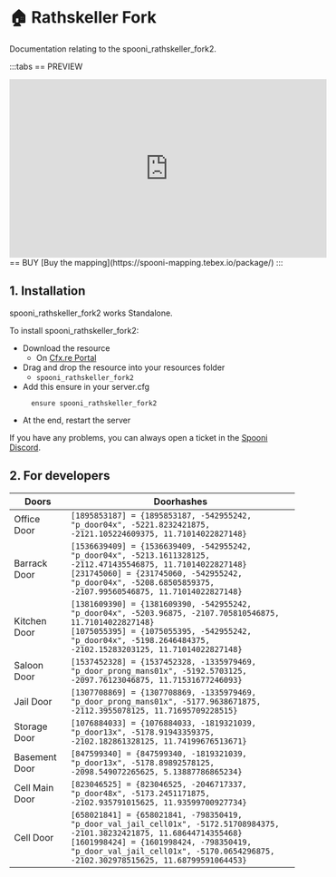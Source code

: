 # 🏠  Rathskeller Fork <Badge type="warning" text="NEW" />
Documentation relating to the spooni_rathskeller_fork2.

:::tabs
== PREVIEW
<iframe width="560" height="315" src="https://www.youtube.com/embed/" frameborder="0" allow="accelerometer; autoplay; clipboard-write; encrypted-media; gyroscope; picture-in-picture; web-share" allowfullscreen></iframe>
== BUY
[Buy the mapping](https://spooni-mapping.tebex.io/package/)
:::

## 1. Installation
spooni_rathskeller_fork2 works Standalone.  

To install spooni_rathskeller_fork2:
- Download the resource
  - On [Cfx.re Portal](https://portal.cfx.re/)
- Drag and drop the resource into your resources folder
  - `spooni_rathskeller_fork2`
- Add this ensure in your server.cfg
  ```
    ensure spooni_rathskeller_fork2
  ```
- At the end, restart the server

If you have any problems, you can always open a ticket in the [Spooni Discord](https://discord.gg/spooni).

## 2. For developers
| Doors                     | Doorhashes
|---------------------------|----------------------------------------------------------------------------------|
| Office Door               | `[1895853187] = {1895853187, -542955242, "p_door04x", -5221.8232421875, -2121.105224609375, 11.71014022827148}`
| Barrack Door              | `[1536639409] = {1536639409, -542955242, "p_door04x", -5213.1611328125, -2112.471435546875, 11.71014022827148}` <br> `[231745060] = {231745060, -542955242, "p_door04x", -5208.68505859375, -2107.99560546875, 11.71014022827148}`
| Kitchen Door              | `[1381609390] = {1381609390, -542955242, "p_door04x", -5203.96875, -2107.705810546875, 11.71014022827148}` <br> `[1075055395] = {1075055395, -542955242, "p_door04x", -5198.2646484375, -2102.15283203125, 11.71014022827148}`
| Saloon Door               | `[1537452328] = {1537452328, -1335979469, "p_door_prong_mans01x", -5192.5703125, -2097.76123046875, 11.71531677246093}`
| Jail Door                 | `[1307708869] = {1307708869, -1335979469, "p_door_prong_mans01x", -5177.9638671875, -2112.3955078125, 11.71695709228515}`
| Storage Door              | `[1076884033] = {1076884033, -1819321039, "p_door13x", -5178.91943359375, -2102.182861328125, 11.74199676513671}`
| Basement Door             | `[847599340] = {847599340, -1819321039, "p_door13x", -5178.89892578125, -2098.549072265625, 5.13887786865234}`
| Cell Main Door            | `[823046525] = {823046525, -2046717337, "p_door48x", -5173.2451171875, -2102.935791015625, 11.93599700927734}`
| Cell Door                 | `[658021841] = {658021841, -798350419, "p_door_val_jail_cell01x", -5172.51708984375, -2101.38232421875, 11.68644714355468}` <br> `[1601998424] = {1601998424, -798350419, "p_door_val_jail_cell01x", -5170.0654296875, -2102.302978515625, 11.68799591064453}`
